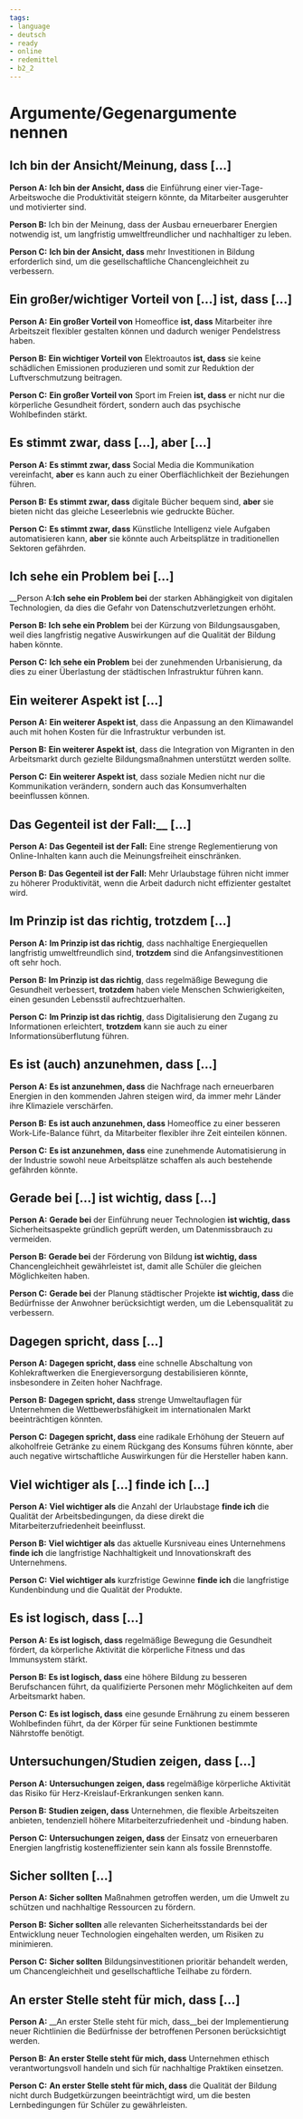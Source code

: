 ```yaml
---
tags:
- language
- deutsch
- ready
- online
- redemittel
- b2_2
---
```

# Argumente/Gegenargumente nennen

## Ich bin der Ansicht/Meinung, dass [...]

__Person A:__ __Ich bin der Ansicht, dass__ die Einführung einer vier-Tage-Arbeitswoche die Produktivität steigern könnte, da Mitarbeiter ausgeruhter und motivierter sind.

__Person B:__ Ich bin der Meinung, dass der Ausbau erneuerbarer Energien notwendig ist, um langfristig umweltfreundlicher und nachhaltiger zu leben.

__Person C:__ __Ich bin der Ansicht, dass__ mehr Investitionen in Bildung erforderlich sind, um die gesellschaftliche Chancengleichheit zu verbessern.

## Ein großer/wichtiger Vorteil von [...] ist, dass [...]

__Person A:__  __Ein großer Vorteil von__ Homeoffice __ist, dass__ Mitarbeiter ihre Arbeitszeit flexibler gestalten können und dadurch weniger Pendelstress haben.

__Person B:__ __Ein wichtiger Vorteil von__ Elektroautos __ist, dass__ sie keine schädlichen Emissionen produzieren und somit zur Reduktion der Luftverschmutzung beitragen.

__Person C:__ __Ein großer Vorteil von__ Sport im Freien __ist, dass__ er nicht nur die körperliche Gesundheit fördert, sondern auch das psychische Wohlbefinden stärkt.

## Es stimmt zwar, dass [...], aber [...]

__Person A:__ __Es stimmt zwar, dass__ Social Media die Kommunikation vereinfacht, __aber__ es kann auch zu einer Oberflächlichkeit der Beziehungen führen.

__Person B:__ __Es stimmt zwar, dass__ digitale Bücher bequem sind, __aber__ sie bieten nicht das gleiche Leseerlebnis wie gedruckte Bücher.

__Person C:__ __Es stimmt zwar, dass__ Künstliche Intelligenz viele Aufgaben automatisieren kann, __aber__ sie könnte auch Arbeitsplätze in traditionellen Sektoren gefährden.

## Ich sehe ein Problem bei [...]

__Person A:__Ich sehe ein Problem bei__ der starken Abhängigkeit von digitalen Technologien, da dies die Gefahr von Datenschutzverletzungen erhöht.

__Person B:__ __Ich sehe ein Problem__ bei der Kürzung von Bildungsausgaben, weil dies langfristig negative Auswirkungen auf die Qualität der Bildung haben könnte.

__Person C:__ __Ich sehe ein Problem__ bei der zunehmenden Urbanisierung, da dies zu einer Überlastung der städtischen Infrastruktur führen kann.

## Ein weiterer Aspekt ist [...]

__Person A:__ __Ein weiterer Aspekt ist__, dass die Anpassung an den Klimawandel auch mit hohen Kosten für die Infrastruktur verbunden ist.

__Person B:__ __Ein weiterer Aspekt ist__, dass die Integration von Migranten in den Arbeitsmarkt durch gezielte Bildungsmaßnahmen unterstützt werden sollte.

__Person C:__ __Ein weiterer Aspekt ist__, dass soziale Medien nicht nur die Kommunikation verändern, sondern auch das Konsumverhalten beeinflussen können.

## Das Gegenteil ist der Fall:__ [...]

__Person A:__ __Das Gegenteil ist der Fall:__ Eine strenge Reglementierung von Online-Inhalten kann auch die Meinungsfreiheit einschränken.

__Person B:__ __Das Gegenteil ist der Fall:__ Mehr Urlaubstage führen nicht immer zu höherer Produktivität, wenn die Arbeit dadurch nicht effizienter gestaltet wird.

## Im Prinzip ist das richtig, trotzdem [...]

__Person A:__ __Im Prinzip ist das richtig__, dass nachhaltige Energiequellen langfristig umweltfreundlich sind, __trotzdem__ sind die Anfangsinvestitionen oft sehr hoch.

__Person B:__ __Im Prinzip ist das richtig__, dass regelmäßige Bewegung die Gesundheit verbessert, __trotzdem__ haben viele Menschen Schwierigkeiten, einen gesunden Lebensstil aufrechtzuerhalten.

__Person C:__ __Im Prinzip ist das richtig__, dass Digitalisierung den Zugang zu Informationen erleichtert, __trotzdem__ kann sie auch zu einer Informationsüberflutung führen.

## Es ist (auch) anzunehmen, dass [...]

__Person A:__ __Es ist anzunehmen, dass__ die Nachfrage nach erneuerbaren Energien in den kommenden Jahren steigen wird, da immer mehr Länder ihre Klimaziele verschärfen.

__Person B:__ __Es ist auch anzunehmen, dass__ Homeoffice zu einer besseren Work-Life-Balance führt, da Mitarbeiter flexibler ihre Zeit einteilen können.

__Person C:__ __Es ist anzunehmen, dass__ eine zunehmende Automatisierung in der Industrie sowohl neue Arbeitsplätze schaffen als auch bestehende gefährden könnte.

## Gerade bei [...] ist wichtig, dass [...]

__Person A:__ __Gerade bei__ der Einführung neuer Technologien __ist wichtig, dass__ Sicherheitsaspekte gründlich geprüft werden, um Datenmissbrauch zu vermeiden.

__Person B:__ __Gerade bei__ der Förderung von Bildung __ist wichtig, dass__ Chancengleichheit gewährleistet ist, damit alle Schüler die gleichen Möglichkeiten haben.

__Person C:__ __Gerade bei__ der Planung städtischer Projekte __ist wichtig, dass__ die Bedürfnisse der Anwohner berücksichtigt werden, um die Lebensqualität zu verbessern.

## Dagegen spricht, dass [...]

__Person A:__ __Dagegen spricht, dass__ eine schnelle Abschaltung von Kohlekraftwerken die Energieversorgung destabilisieren könnte, insbesondere in Zeiten hoher Nachfrage.

__Person B:__ __Dagegen spricht, dass__ strenge Umweltauflagen für Unternehmen die Wettbewerbsfähigkeit im internationalen Markt beeinträchtigen könnten.

__Person C:__ __Dagegen spricht, dass__ eine radikale Erhöhung der Steuern auf alkoholfreie Getränke zu einem Rückgang des Konsums führen könnte, aber auch negative wirtschaftliche Auswirkungen für die Hersteller haben kann.

## Viel wichtiger als [...] finde ich [...]

__Person A:__ __Viel wichtiger als__ die Anzahl der Urlaubstage __finde ich__ die Qualität der Arbeitsbedingungen, da diese direkt die Mitarbeiterzufriedenheit beeinflusst.

__Person B:__ __Viel wichtiger als__ das aktuelle Kursniveau eines Unternehmens __finde ich__ die langfristige Nachhaltigkeit und Innovationskraft des Unternehmens.

__Person C:__ __Viel wichtiger als__ kurzfristige Gewinne __finde ich__ die langfristige Kundenbindung und die Qualität der Produkte.

## Es ist logisch, dass [...]

__Person A:__ __Es ist logisch, dass__ regelmäßige Bewegung die Gesundheit fördert, da körperliche Aktivität die körperliche Fitness und das Immunsystem stärkt.

__Person B:__ __Es ist logisch, dass__ eine höhere Bildung zu besseren Berufschancen führt, da qualifizierte Personen mehr Möglichkeiten auf dem Arbeitsmarkt haben.

__Person C:__ __Es ist logisch, dass__ eine gesunde Ernährung zu einem besseren Wohlbefinden führt, da der Körper für seine Funktionen bestimmte Nährstoffe benötigt.

## Untersuchungen/Studien zeigen, dass [...]

__Person A:__ __Untersuchungen zeigen, dass__ regelmäßige körperliche Aktivität das Risiko für Herz-Kreislauf-Erkrankungen senken kann.

__Person B:__ __Studien zeigen, dass__ Unternehmen, die flexible Arbeitszeiten anbieten, tendenziell höhere Mitarbeiterzufriedenheit und -bindung haben.

__Person C:__ __Untersuchungen zeigen, dass__ der Einsatz von erneuerbaren Energien langfristig kosteneffizienter sein kann als fossile Brennstoffe.

## Sicher sollten [...]

__Person A:__ __Sicher sollten__ Maßnahmen getroffen werden, um die Umwelt zu schützen und nachhaltige Ressourcen zu fördern.

__Person B:__ __Sicher sollten__ alle relevanten Sicherheitsstandards bei der Entwicklung neuer Technologien eingehalten werden, um Risiken zu minimieren.

__Person C:__ __Sicher sollten__ Bildungsinvestitionen prioritär behandelt werden, um Chancengleichheit und gesellschaftliche Teilhabe zu fördern.

## An erster Stelle steht für mich, dass [...]

__Person A:__ __An erster Stelle steht für mich, dass__bei der Implementierung neuer Richtlinien die Bedürfnisse der betroffenen Personen berücksichtigt werden.

__Person B:__ __An erster Stelle steht für mich, dass__ Unternehmen ethisch verantwortungsvoll handeln und sich für nachhaltige Praktiken einsetzen.

__Person C:__ __An erster Stelle steht für mich, dass__ die Qualität der Bildung nicht durch Budgetkürzungen beeinträchtigt wird, um die besten Lernbedingungen für Schüler zu gewährleisten.
